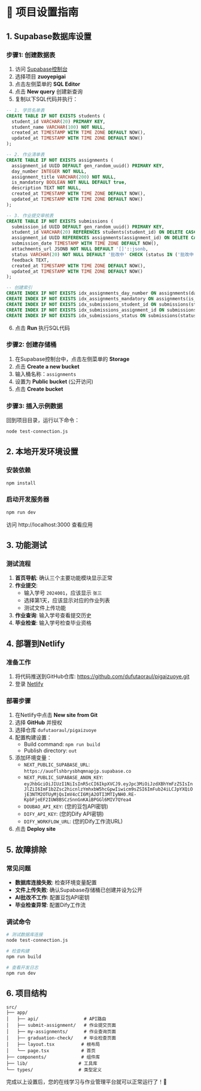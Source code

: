# 🚀 项目设置指南

## 1. Supabase数据库设置

### 步骤1: 创建数据表
1. 访问 [Supabase控制台](https://supabase.com/dashboard)
2. 选择项目 **zuoyepigai**
3. 点击左侧菜单的 **SQL Editor**
4. 点击 **New query** 创建新查询
5. 复制以下SQL代码并执行：

```sql
-- 1. 学员名单表
CREATE TABLE IF NOT EXISTS students (
  student_id VARCHAR(20) PRIMARY KEY,
  student_name VARCHAR(100) NOT NULL,
  created_at TIMESTAMP WITH TIME ZONE DEFAULT NOW(),
  updated_at TIMESTAMP WITH TIME ZONE DEFAULT NOW()
);

-- 2. 作业清单表
CREATE TABLE IF NOT EXISTS assignments (
  assignment_id UUID DEFAULT gen_random_uuid() PRIMARY KEY,
  day_number INTEGER NOT NULL,
  assignment_title VARCHAR(200) NOT NULL,
  is_mandatory BOOLEAN NOT NULL DEFAULT true,
  description TEXT NOT NULL,
  created_at TIMESTAMP WITH TIME ZONE DEFAULT NOW(),
  updated_at TIMESTAMP WITH TIME ZONE DEFAULT NOW()
);

-- 3. 作业提交审核表
CREATE TABLE IF NOT EXISTS submissions (
  submission_id UUID DEFAULT gen_random_uuid() PRIMARY KEY,
  student_id VARCHAR(20) REFERENCES students(student_id) ON DELETE CASCADE,
  assignment_id UUID REFERENCES assignments(assignment_id) ON DELETE CASCADE,
  submission_date TIMESTAMP WITH TIME ZONE DEFAULT NOW(),
  attachments_url JSONB NOT NULL DEFAULT '[]'::jsonb,
  status VARCHAR(20) NOT NULL DEFAULT '批改中' CHECK (status IN ('批改中', '合格', '不合格')),
  feedback TEXT,
  created_at TIMESTAMP WITH TIME ZONE DEFAULT NOW(),
  updated_at TIMESTAMP WITH TIME ZONE DEFAULT NOW()
);

-- 创建索引
CREATE INDEX IF NOT EXISTS idx_assignments_day_number ON assignments(day_number);
CREATE INDEX IF NOT EXISTS idx_assignments_mandatory ON assignments(is_mandatory);
CREATE INDEX IF NOT EXISTS idx_submissions_student_id ON submissions(student_id);
CREATE INDEX IF NOT EXISTS idx_submissions_assignment_id ON submissions(assignment_id);
CREATE INDEX IF NOT EXISTS idx_submissions_status ON submissions(status);
```

6. 点击 **Run** 执行SQL代码

### 步骤2: 创建存储桶
1. 在Supabase控制台中，点击左侧菜单的 **Storage**
2. 点击 **Create a new bucket**
3. 输入桶名称：`assignments`
4. 设置为 **Public bucket** (公开访问)
5. 点击 **Create bucket**

### 步骤3: 插入示例数据
回到项目目录，运行以下命令：
```bash
node test-connection.js
```

## 2. 本地开发环境设置

### 安装依赖
```bash
npm install
```

### 启动开发服务器
```bash
npm run dev
```

访问 http://localhost:3000 查看应用

## 3. 功能测试

### 测试流程
1. **首页导航**: 确认三个主要功能模块显示正常
2. **作业提交**: 
   - 输入学号 `2024001`，应该显示 `张三`
   - 选择第1天，应该显示对应的作业列表
   - 测试文件上传功能
3. **作业查询**: 输入学号查看提交历史
4. **毕业检查**: 输入学号检查毕业资格

## 4. 部署到Netlify

### 准备工作
1. 将代码推送到GitHub仓库: https://github.com/dufutaoraul/pigaizuoye.git
2. 登录 [Netlify](https://netlify.com)

### 部署步骤
1. 在Netlify中点击 **New site from Git**
2. 选择 **GitHub** 并授权
3. 选择仓库 `dufutaoraul/pigaizuoye`
4. 配置构建设置：
   - Build command: `npm run build`
   - Publish directory: `out`
5. 添加环境变量：
   - `NEXT_PUBLIC_SUPABASE_URL`: `https://auoflshbrysbhqmnapjp.supabase.co`
   - `NEXT_PUBLIC_SUPABASE_ANON_KEY`: `eyJhbGciOiJIUzI1NiIsInR5cCI6IkpXVCJ9.eyJpc3MiOiJzdXBhYmFzZSIsInJlZiI6ImF1b2Zsc2hicnlzYmhxbW5hcGpwIiwicm9sZSI6ImFub24iLCJpYXQiOjE3NTM2OTUyMjQsImV4cCI6MjA2OTI3MTIyNH0.RE-KpbFjeEF2IUW8BSCzSnnGnKAiBPGGl6MIV7QYea4`
   - `DOUBAO_API_KEY`: (您的豆包API密钥)
   - `DIFY_API_KEY`: (您的Dify API密钥)
   - `DIFY_WORKFLOW_URL`: (您的Dify工作流URL)
6. 点击 **Deploy site**

## 5. 故障排除

### 常见问题
- **数据库连接失败**: 检查环境变量配置
- **文件上传失败**: 确认Supabase存储桶已创建并设为公开
- **AI批改不工作**: 配置豆包API密钥
- **毕业检查异常**: 配置Dify工作流

### 调试命令
```bash
# 测试数据库连接
node test-connection.js

# 检查构建
npm run build

# 查看开发日志
npm run dev
```

## 6. 项目结构

```
src/
├── app/
│   ├── api/                 # API路由
│   ├── submit-assignment/   # 作业提交页面
│   ├── my-assignments/      # 作业查询页面
│   ├── graduation-check/    # 毕业检查页面
│   ├── layout.tsx          # 根布局
│   └── page.tsx            # 首页
├── components/             # 组件库
├── lib/                   # 工具库
└── types/                 # 类型定义
```

完成以上设置后，您的在线学习与作业管理平台就可以正常运行了！🎉